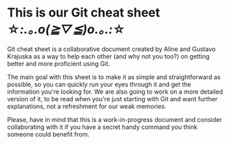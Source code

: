 # This is our Git cheat sheet ☆*:.｡.o(≧▽≦)o.｡.:*☆

Git cheat sheet is a collaborative document created by Aline and Gustavo Krajuska as a way to help each other (and why not you too?) on getting better and more proficient using Git.

The main goal with this sheet is to make it as simple and straightforward as possible, so you can quickly run your eyes through it and get the information you're looking for. We are also going to work on a more detailed version of it, to be read when you're just starting with Git and want further explanations, not a refreshment for our weak memories.

Please, have in mind that this is a work-in-progress document and consider collaborating with it if you have a secret handy command you think someone could benefit from.
